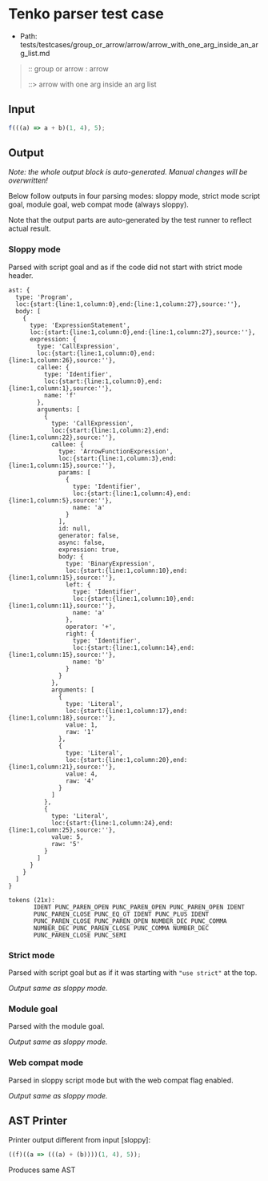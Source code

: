 # Tenko parser test case

- Path: tests/testcases/group_or_arrow/arrow/arrow_with_one_arg_inside_an_arg_list.md

> :: group or arrow : arrow
>
> ::> arrow with one arg inside an arg list

## Input

`````js
f(((a) => a + b)(1, 4), 5);
`````

## Output

_Note: the whole output block is auto-generated. Manual changes will be overwritten!_

Below follow outputs in four parsing modes: sloppy mode, strict mode script goal, module goal, web compat mode (always sloppy).

Note that the output parts are auto-generated by the test runner to reflect actual result.

### Sloppy mode

Parsed with script goal and as if the code did not start with strict mode header.

`````
ast: {
  type: 'Program',
  loc:{start:{line:1,column:0},end:{line:1,column:27},source:''},
  body: [
    {
      type: 'ExpressionStatement',
      loc:{start:{line:1,column:0},end:{line:1,column:27},source:''},
      expression: {
        type: 'CallExpression',
        loc:{start:{line:1,column:0},end:{line:1,column:26},source:''},
        callee: {
          type: 'Identifier',
          loc:{start:{line:1,column:0},end:{line:1,column:1},source:''},
          name: 'f'
        },
        arguments: [
          {
            type: 'CallExpression',
            loc:{start:{line:1,column:2},end:{line:1,column:22},source:''},
            callee: {
              type: 'ArrowFunctionExpression',
              loc:{start:{line:1,column:3},end:{line:1,column:15},source:''},
              params: [
                {
                  type: 'Identifier',
                  loc:{start:{line:1,column:4},end:{line:1,column:5},source:''},
                  name: 'a'
                }
              ],
              id: null,
              generator: false,
              async: false,
              expression: true,
              body: {
                type: 'BinaryExpression',
                loc:{start:{line:1,column:10},end:{line:1,column:15},source:''},
                left: {
                  type: 'Identifier',
                  loc:{start:{line:1,column:10},end:{line:1,column:11},source:''},
                  name: 'a'
                },
                operator: '+',
                right: {
                  type: 'Identifier',
                  loc:{start:{line:1,column:14},end:{line:1,column:15},source:''},
                  name: 'b'
                }
              }
            },
            arguments: [
              {
                type: 'Literal',
                loc:{start:{line:1,column:17},end:{line:1,column:18},source:''},
                value: 1,
                raw: '1'
              },
              {
                type: 'Literal',
                loc:{start:{line:1,column:20},end:{line:1,column:21},source:''},
                value: 4,
                raw: '4'
              }
            ]
          },
          {
            type: 'Literal',
            loc:{start:{line:1,column:24},end:{line:1,column:25},source:''},
            value: 5,
            raw: '5'
          }
        ]
      }
    }
  ]
}

tokens (21x):
       IDENT PUNC_PAREN_OPEN PUNC_PAREN_OPEN PUNC_PAREN_OPEN IDENT
       PUNC_PAREN_CLOSE PUNC_EQ_GT IDENT PUNC_PLUS IDENT
       PUNC_PAREN_CLOSE PUNC_PAREN_OPEN NUMBER_DEC PUNC_COMMA
       NUMBER_DEC PUNC_PAREN_CLOSE PUNC_COMMA NUMBER_DEC
       PUNC_PAREN_CLOSE PUNC_SEMI
`````

### Strict mode

Parsed with script goal but as if it was starting with `"use strict"` at the top.

_Output same as sloppy mode._

### Module goal

Parsed with the module goal.

_Output same as sloppy mode._

### Web compat mode

Parsed in sloppy script mode but with the web compat flag enabled.

_Output same as sloppy mode._

## AST Printer

Printer output different from input [sloppy]:

````js
((f)((a => (((a) + (b))))(1, 4), 5));
````

Produces same AST
